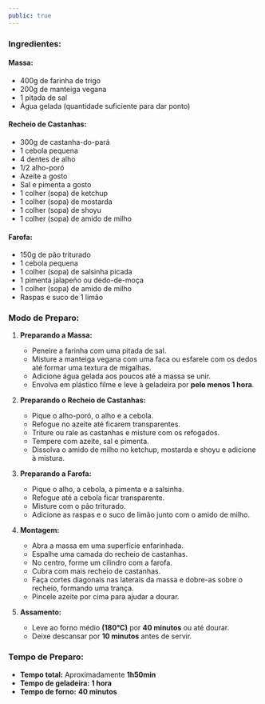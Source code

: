 ```yaml
---
public: true
---
```


### Ingredientes:

#### **Massa:**

- 400g de farinha de trigo
- 200g de manteiga vegana
- 1 pitada de sal
- Água gelada (quantidade suficiente para dar ponto)

#### **Recheio de Castanhas:**

- 300g de castanha-do-pará
- 1 cebola pequena
- 4 dentes de alho
- 1/2 alho-poró
- Azeite a gosto
- Sal e pimenta a gosto
- 1 colher (sopa) de ketchup
- 1 colher (sopa) de mostarda
- 1 colher (sopa) de shoyu
- 1 colher (sopa) de amido de milho

#### **Farofa:**

- 150g de pão triturado
- 1 cebola pequena
- 1 colher (sopa) de salsinha picada
- 1 pimenta jalapeño ou dedo-de-moça
- 1 colher (sopa) de amido de milho
- Raspas e suco de 1 limão

### Modo de Preparo:

1. **Preparando a Massa:**
    
    - Peneire a farinha com uma pitada de sal.
    - Misture a manteiga vegana com uma faca ou esfarele com os dedos até formar uma textura de migalhas.
    - Adicione água gelada aos poucos até a massa se unir.
    - Envolva em plástico filme e leve à geladeira por **pelo menos 1 hora**.
2. **Preparando o Recheio de Castanhas:**
    
    - Pique o alho-poró, o alho e a cebola.
    - Refogue no azeite até ficarem transparentes.
    - Triture ou rale as castanhas e misture com os refogados.
    - Tempere com azeite, sal e pimenta.
    - Dissolva o amido de milho no ketchup, mostarda e shoyu e adicione à mistura.
3. **Preparando a Farofa:**
    
    - Pique o alho, a cebola, a pimenta e a salsinha.
    - Refogue até a cebola ficar transparente.
    - Misture com o pão triturado.
    - Adicione as raspas e o suco de limão junto com o amido de milho.
4. **Montagem:**
    
    - Abra a massa em uma superfície enfarinhada.
    - Espalhe uma camada do recheio de castanhas.
    - No centro, forme um cilindro com a farofa.
    - Cubra com mais recheio de castanhas.
    - Faça cortes diagonais nas laterais da massa e dobre-as sobre o recheio, formando uma trança.
    - Pincele azeite por cima para ajudar a dourar.
5. **Assamento:**
    
    - Leve ao forno médio **(180°C)** por **40 minutos** ou até dourar.
    - Deixe descansar por **10 minutos** antes de servir.

### Tempo de Preparo:

- **Tempo total:** Aproximadamente **1h50min**
- **Tempo de geladeira:** **1 hora**
- **Tempo de forno:** **40 minutos**